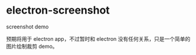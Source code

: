 # electron-screenshot

screenshot demo

预期将用于 electron app，不过暂时和 electron 没有任何关系，只是一个简单的图片绘制裁剪 demo。
